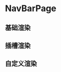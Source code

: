 # NavBarPage

## 基础渲染

<demo src="nav_bar_page/basic" />

## 插槽渲染

<demo src="nav_bar_page/slot" />

## 自定义渲染

<demo src="nav_bar_page/custom" />

<api src="nav_bar_page" />
